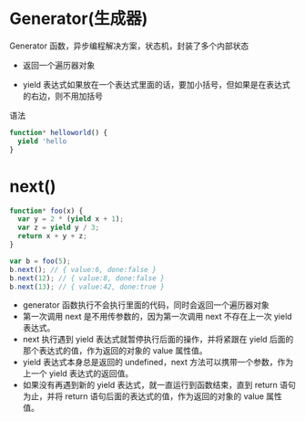 # Generator(生成器)

Generator 函数，异步编程解决方案，状态机，封装了多个内部状态

- 返回一个遍历器对象

* yield 表达式如果放在一个表达式里面的话，要加小括号，但如果是在表达式的右边，则不用加括号

语法

```js
function* helloworld() {
  yield 'hello
}
```

# next()

```js
function* foo(x) {
  var y = 2 * (yield x + 1);
  var z = yield y / 3;
  return x + y + z;
}

var b = foo(5);
b.next(); // { value:6, done:false }
b.next(12); // { value:8, done:false }
b.next(13); // { value:42, done:true }
```

- generator 函数执行不会执行里面的代码，同时会返回一个遍历器对象
- 第一次调用 next 是不用传参数的，因为第一次调用 next 不存在上一次 yield 表达式。
- next 执行遇到 yield 表达式就暂停执行后面的操作，并将紧跟在 yield 后面的那个表达式的值，作为返回的对象的 value 属性值。
- yield 表达式本身总是返回的 undefined，next 方法可以携带一个参数，作为上一个 yield 表达式的返回值。
- 如果没有再遇到新的 yield 表达式，就一直运行到函数结束，直到 return 语句为止，并将 return 语句后面的表达式的值，作为返回的对象的 value 属性值。

